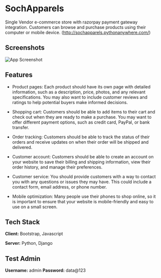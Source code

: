 
# SochApparels

Single Vendor e-commerce store with razorpay payment gateway integration. Customers can browse and purchase products using their computer or mobile device. (http://sochapparels.pythonanywhere.com/)


## Screenshots

![App Screenshot](https://s3.ap-south-1.amazonaws.com/com.kodeweich.public.assets/sochapparels_developed_by_yogesh_bisht.png)


## Features

- Product pages: Each product should have its own page with detailed information, such as a description, price, photos, and any relevant specifications. You may also want to include customer reviews and ratings to help potential buyers make informed decisions.

- Shopping cart: Customers should be able to add items to their cart and check out when they are ready to make a purchase. You may want to offer different payment options, such as credit card, PayPal, or bank transfer.

- Order tracking: Customers should be able to track the status of their orders and receive updates on when their order will be shipped and delivered.

- Customer account: Customers should be able to create an account on your website to save their billing and shipping information, view their order history, and manage their preferences.

- Customer service: You should provide customers with a way to contact you with any questions or issues they may have. This could include a contact form, email address, or phone number.

- Mobile optimization: Many people use their phones to shop online, so it is important to ensure that your website is mobile-friendly and easy to use on a small screen.

## Tech Stack

**Client:** Bootstrap, Javascript

**Server:** Python, Django

## Test Admin

**Username:** admin
**Password:** data@123

